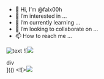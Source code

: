 - 👋 Hi, I’m @falx00h
- 👀 I’m interested in ...
- 🌱 I’m currently learning ...
- 💞️ I’m looking to collaborate on ...
- 📫 How to reach me ...

![text](https://avatars.githubusercontent.com/u/92805783?s=40&v=4)
![<img src="https://avatars.githubusercontent.com/u/92805783?&s=40&v="/><div title="javascript\x00:javascript:alert(1)" name=";javascript\x00:javascript:alert(1)" id="javascript:alert(3)" value="javascript:alert(4)" dir="javascript:alert(5)" coords="javascript:alert(6)" color="javascript:alert(7)" onblur="" ondrag="">div</div>](()
<![><img src="]><img src=x onerror=javascript:alert(1)//">
